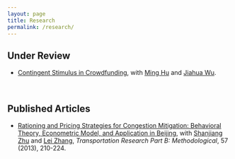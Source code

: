 ```yaml
---
layout: page
title: Research
permalink: /research/
---
```

## Under Review

* [Contingent Stimulus in Crowdfunding](http://ssrn.com/abstract=2925962), with [Ming Hu](http://ming.hu/) and [Jiahua Wu](http://www.imperial.ac.uk/people/j.wu).

<br/>

## Published Articles
* [Rationing and Pricing Strategies for Congestion Mitigation: Behavioral Theory, Econometric Model, and Application in Beijing](http://dx.doi.org/10.1016/j.trb.2013.07.013),  with [Shanjiang Zhu](http://civil.gmu.edu/people/shanjiang-zhu) and [Lei Zhang](http://lei.umd.edu/index.html), *Transportation Research Part B: Methodological*, 57 (2013), 210-224.
